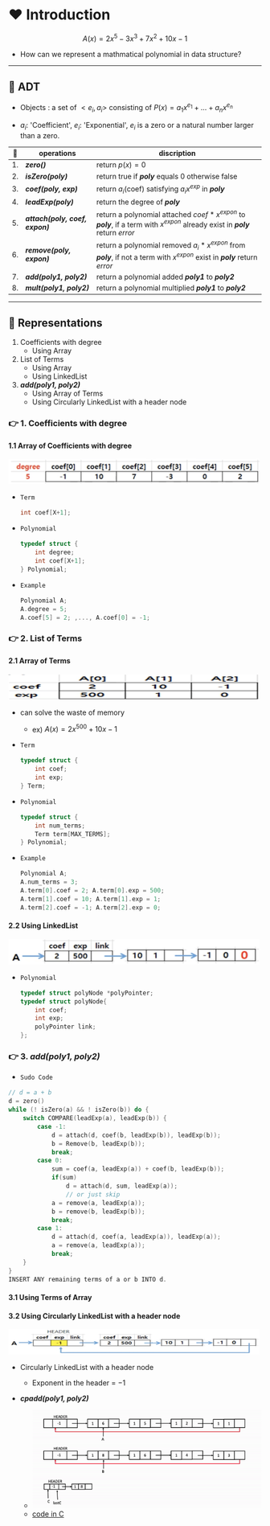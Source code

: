 # ❤️ Introduction

$$ A(x)=2x^5-3x^3+7x^2+10x-1 $$

- How can we represent a mathmatical polynomial in data structure?

---

## 🧡 ADT

- Objects : a set of $<e_i, a_i>$ consisting of $P(x)=a_1x^{e_1}+...+a_nx^{e_n}$

- $a_i$: 'Coefficient', $e_i$: 'Exponential', $e_i$ is a zero or a natural number larger than a zero.

|💖| operations | discription |
|-|-- | -- |
|1.| ___zero()___ | return $p(x)=0$ |
|2.|___isZero(poly)___|return true if ___poly___ equals $0$ otherwise false|
|3.| ___coef(poly, exp)___| return $a_i$(coef) satisfying $a_ix^{exp}$ in ___poly___|
|4.| ___leadExp(poly)___ | return the degree of ___poly___ |
|5.| ___attach(poly, coef, expon)___ | return a polynomial attached $coef*x^{expon}$ to ___poly___, if a term with $x^{expon}$ already exist in ___poly___ return _error_|
|6.| ___remove(poly, expon)___ | return a polynomial removed $a_i*x^{expon}$ from ___poly___, if not a term with $x^{expon}$ exist in ___poly___ return _error_
|7.| ___add(poly1, poly2)___ | return a polynomial added ___poly1___ to ___poly2___
|8.| ___mult(poly1, poly2)___ | return a polynomial multiplied ___poly1___ to ___poly2___

---

## 💛 Representations

1. Coefficients with degree
    - Using Array
2. List of Terms
    - Using Array
    - Using LinkedList
3. ___add(poly1, poly2)___
    - Using Array of Terms
    - Using Circularly LinkedList with a header node

### 👉 1. Coefficients with degree

#### 1.1 Array of Coefficients with degree

<img src="./img/polyarraycoefexam.png" width="500px" height="50px">


- `Term`

    ```C
    int coef[X+1];
    ```

- `Polynomial`

    ```C
    typedef struct {
        int degree;
        int coef[X+1];
    } Polynomial;
    ```

- `Example`

    ```C
    Polynomial A;
    A.degree = 5;
    A.coef[5] = 2; ,..., A.coef[0] = -1;
    ```

### 👉 2. List of Terms

#### 2.1 Array of Terms

<img src="./img/polyarraytermexam.png" width="500px" height="50px">

- can solve the waste of memory
  - ex) $A(x)=2x^{500}+10x-1$

- `Term`

    ```C
    typedef struct {
        int coef;
        int exp;
    } Term;
    ```

- `Polynomial`

    ```C
    typedef struct {
        int num_terms;
        Term term[MAX_TERMS];
    } Polynomial;
    ```

- `Example`

    ```C
    Polynomial A;
    A.num_terms = 3;
    A.term[0].coef = 2; A.term[0].exp = 500;
    A.term[1].coef = 10; A.term[1].exp = 1;
    A.term[2].coef = -1; A.term[2].exp = 0;
    ```

#### 2.2 Using LinkedList

<img src="./img/polytermlistexam.png" width="500px" height="50px">

- `Polynomial`
    ```C
    typedef struct polyNode *polyPointer;
    typedef struct polyNode{
        int coef;
        int exp;
        polyPointer link;
    };
    ```

### 👉 3. ___add(poly1, poly2)___

- `Sudo Code`

```C
// d = a + b
d = zero()
while (! isZero(a) && ! isZero(b)) do {
    switch COMPARE(leadExp(a), leadExp(b)) {
        case -1:
            d = attach(d, coef(b, leadExp(b)), leadExp(b));
            b = Remove(b, leadExp(b));
            break;
        case 0:
            sum = coef(a, leadExp(a)) + coef(b, leadExp(b));
            if(sum)
                d = attach(d, sum, leadExp(a));
                // or just skip
            a = remove(a, leadExp(a));
            b = remove(b, leadExp(b));
            break;
        case 1:
            d = attach(d, coef(a, leadExp(a)), leadExp(a));
            a = remove(a, leadExp(a));
            break;
    }
}
INSERT ANY remaining terms of a or b INTO d.
```

#### 3.1 Using Terms of Array

#### 3.2 Using Circularly LinkedList with a header node

<img src="./img/polytermlistcircularheaderexam.png" width="500px" height="50px">

- Circularly LinkedList with a header node
  - Exponent in the header = $-1$

- ___cpadd(poly1, poly2)___
  - ![CircularlyLinkedListWithAheaderNodePolynomialAddition](./img/cpadd.gif)
  - [code in C](./PolynomialAdditionUsingList.c)